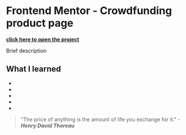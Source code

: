 # Frontend Mentor - Crowdfunding product page

**[click here to open the project](#)**

Brief description

## What I learned

* 
* 
* 
* 
* 

> "The price of anything is the amount of life you exchange for it." - **_Henry David Thoreau_**